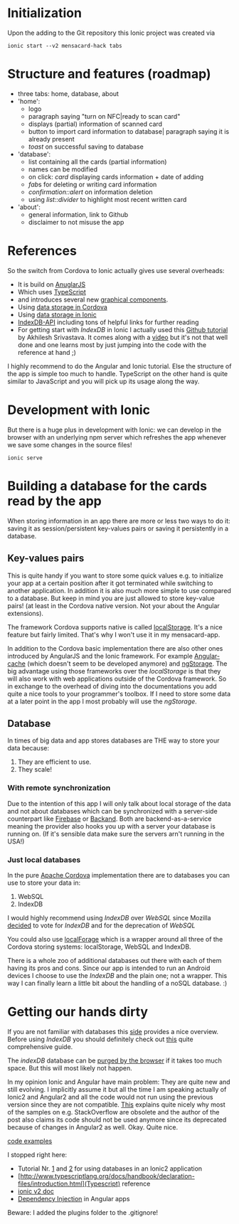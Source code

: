 # Initialization
Upon the adding to the Git repository this Ionic project was created
via

``` 
ionic start --v2 mensacard-hack tabs
```

# Structure and features (roadmap)
- three tabs: home, database, about
- 'home': 
  - logo
  - paragraph saying "turn on NFC|ready to scan card"
  - displays (partial) information of scanned card
  - button to import card information to database| paragraph saying it
    is already present
  - *toast* on successful saving to database
- 'database':
  - list containing all the cards (partial information)
  - names can be modified
  - on click: *card* displaying cards information + date of adding
  - *fab*s for deleting or writing card information
  - *confirmation::alert* on information deletion
  - using *list::divider* to highlight most recent written card
- 'about':
  - general information, link to Github
  - disclaimer to not misuse the app
  
# References
So the switch from Cordova to Ionic actually gives use several
overheads:
- It is build
  on [AnuglarJS](https://angular.io/docs/js/latest/quickstart.html)
- Which uses [TypeScript](https://en.wikipedia.org/wiki/TypeScript)
- and introduces several
  new
  [graphical components](http://ionicframework.com/getting-started/).
- Using [data storage in Cordova](https://cordova.apache.org/docs/en/latest/cordova/storage/storage.html)
- Using [data storage in Ionic](https://github.com/gylippus/ionic-offline-storage)
- [IndexDB-API](https://developer.mozilla.org/en-US/docs/Web/API/IndexedDB_API) including
  tons of helpful links for further reading
- For getting start with *IndexDB* in Ionic I actually used this
  [Github tutorial](https://github.com/akhil110/Recipe-Book) by
  Akhilesh Srivastava. It comes along with a [video](https://www.youtube.com/watch?v=Yqkow3fOvug&feature=youtu.be) but it's not that
  well done and one learns most by just jumping into the code with the
  reference at hand ;)

I highly recommend to do the Angular and Ionic tutorial. Else the
structure of the app is simple too much to handle. TypeScript on the
other hand is quite similar to JavaScript and you will pick up its
usage along the way.

# Development with Ionic
But there is a huge plus in development with Ionic: we can develop in
the browser with an underlying npm server which refreshes the app
whenever we save some changes in the source files!

```
ionic serve
```

# Building a database for the cards read by the app
When storing information in an app there are more or less two ways to
do it: saving it as session/persistent key-values pairs or saving it
persistently in a database.

## Key-values pairs
This is quite handy if you want to store some quick values e.g. to
initialize your app at a certain position after it got terminated
while switching to another application. In addition it is also much
more simple to use compared to a database. But keep in mind you are just
allowed to store key-value pairs! (at least in the Cordova native
version. Not your about the Angular extensions).

The framework Cordova supports native is
called
[localStorage](https://cordova.apache.org/docs/en/latest/cordova/storage/storage.html). It's
a nice feature but fairly limited. That's why I won't use it in my
mensacard-app.

In addition to the Cordova basic implementation there are also other
ones introduced by AngularJS and the Ionic framework. For example
[Angular-cache](http://www.pseudobry.com/angular-cache/) (which
doesn't seem to be developed anymore) and
[ngStorage](https://github.com/gsklee/ngStorage). The big advantage
using those frameworks over the *localStorage* is that they will also
work with web applications outside of the Cordova framework. So in
exchange to the overhead of diving into the documentations you add
quite a nice tools to your programmer's toolbox. If I need to store
some data at a later point in the app I most probably will use the
*ngStorage*.

## Database

In times of big data and app stores databases are THE way to store
your data because:

1. They are efficient to use.
2. They scale!

### With remote synchronization
Due to the intention of this app I will only talk about local storage
of the data and not about databases which can be synchronized with a
server-side counterpart like [Firebase](https://firebase.google.com/)
or [Backand](https://devdactic.com/ionic-backend-database/). Both are
backend-as-a-service meaning the provider also hooks you up with a
server your database is running on. (If it's sensible data make sure
the servers arn't running in the USA!)

### Just local databases
In the
pure
[Apache Cordova](https://cordova.apache.org/docs/en/latest/cordova/storage/storage.html) implementation
there are to databases you can use to store your data in:

1. WebSQL
2. IndexDB

I would highly recommend using *IndexDB* over *WebSQL* since Mozilla
[decided](https://en.wikipedia.org/wiki/Web_SQL_Database) to vote for
*IndexDB* and for the deprecation of *WebSQL*

You could also
use [localForage](https://github.com/localForage/localForage) which is
a wrapper around all three of the Cordova storing systems:
localStorage, WebSQL and IndexDB. 

There is a whole zoo of additional
databases out there with each of them having its pros and cons. Since
our app is intended to run an Android devices I choose to use the
*IndexDB* and the plain one; not a wrapper. This way I can finally
learn a little bit about the handling of a noSQL database. :)

# Getting our hands dirty
If you are not familiar with databases
this
[side](https://developer.mozilla.org/en-US/docs/Web/API/IndexedDB_API/Basic_Concepts_Behind_IndexedDB) provides
a nice overview. Before using *IndexDB* you should definitely check
out
[this](https://developer.mozilla.org/en-US/docs/Web/API/IndexedDB_API/Using_IndexedDB#Creating_or_updating_the_version_of_the_database) quite
comprehensive guide.

The *indexDB* database can
be
[purged by the browser](https://developer.mozilla.org/en-US/docs/Web/API/IndexedDB_API/Browser_storage_limits_and_eviction_criteria) if
it takes too much space. But this will most likely not happen.

In my opinion Ionic and Angular have main problem: They are quite new
and still evolving. I implicitly assume it but all the time I am
speaking actually of Ionic2 and Angular2 and all the code would not
run using the previous version since they are not
compatible. [This](http://blog.ionic.io/angular-2-series-components/)
explains quite nicely why most of the samples on e.g. StackOverflow
are obsolete and the author of the post also claims its code should
not be used anymore since its deprecated because of changes in
Angular2 as well. Okay. Quite nice.

[code examples](https://github.com/driftyco/ionic-preview-app/tree/master/src)

I stopped right here:

- Tutorial
  Nr. [1](https://www.pluralsight.com/guides/software-engineering-best-practices/ionic-2-database-management-and-versioning) and
  [2](http://gonehybrid.com/how-to-use-pouchdb-sqlite-for-local-storage-in-ionic-2/) for
  using databases in an Ionic2 application
- [http://www.typescriptlang.org/docs/handbook/declaration-files/introduction.html](Typescript) reference
- [ionic v2 doc](http://ionicframework.com/docs/v2/cli/generate/)
- [Dependency Injection](https://angular.io/docs/ts/latest/guide/dependency-injection.html) in
  Angular apps


Beware: I added the plugins folder to the .gitignore!
